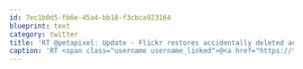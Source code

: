 ```yaml
---
id: 7ec1b0d5-fb6e-45a4-bb18-f3cbca923164
blueprint: text
category: twitter
title: 'RT @petapixel: Update - Flickr restores accidentally deleted account and gives user 25 years of pro membership: http://j.mp/eQgwaL (thx  ...'
caption: 'RT <span class="username username_linked">@<a href="https://twitter.com/petapixel" title="PetaPixel">petapixel</a></span>: Update - Flickr restores accidentally deleted account and gives user 25 years of pro membership: http://j.mp/eQgwaL (thx  ...'
---
```

